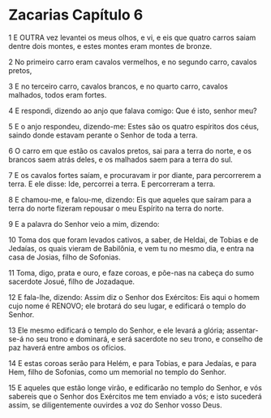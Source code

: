 # Zacarias Capítulo 6

1	E OUTRA vez levantei os meus olhos, e vi, e eis que quatro carros saiam dentre dois montes, e estes montes eram montes de bronze.

2	No primeiro carro eram cavalos vermelhos, e no segundo carro, cavalos pretos,

3	E no terceiro carro, cavalos brancos, e no quarto carro, cavalos malhados, todos eram fortes.

4	E respondi, dizendo ao anjo que falava comigo: Que é isto, senhor meu?

5	E o anjo respondeu, dizendo-me: Estes são os quatro espíritos dos céus, saindo donde estavam perante o Senhor de toda a terra.

6	O carro em que estão os cavalos pretos, sai para a terra do norte, e os brancos saem atrás deles, e os malhados saem para a terra do sul.

7	E os cavalos fortes saíam, e procuravam ir por diante, para percorrerem a terra. E ele disse: Ide, percorrei a terra. E percorreram a terra.

8	E chamou-me, e falou-me, dizendo: Eis que aqueles que saíram para a terra do norte fizeram repousar o meu Espírito na terra do norte.

9	E a palavra do Senhor veio a mim, dizendo:

10	Toma dos que foram levados cativos, a saber, de Heldai, de Tobias e de Jedaías, os quais vieram de Babilônia, e vem tu no mesmo dia, e entra na casa de Josias, filho de Sofonias.

11	Toma, digo, prata e ouro, e faze coroas, e põe-nas na cabeça do sumo sacerdote Josué, filho de Jozadaque.

12	E fala-lhe, dizendo: Assim diz o Senhor dos Exércitos: Eis aqui o homem cujo nome é RENOVO; ele brotará do seu lugar, e edificará o templo do Senhor.

13	Ele mesmo edificará o templo do Senhor, e ele levará a glória; assentar-se-á no seu trono e dominará, e será sacerdote no seu trono, e conselho de paz haverá entre ambos os ofícios.

14	E estas coroas serão para Helém, e para Tobias, e para Jedaías, e para Hem, filho de Sofonias, como um memorial no templo do Senhor.

15	E aqueles que estão longe virão, e edificarão no templo do Senhor, e vós sabereis que o Senhor dos Exércitos me tem enviado a vós; e isto sucederá assim, se diligentemente ouvirdes a voz do Senhor vosso Deus.

